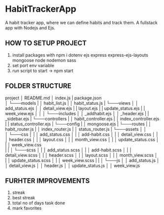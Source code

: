 # HabitTrackerApp
A habit tracker app, where we can define habits and track them. A fullstack app with Nodejs and Ejs.

## HOW TO SETUP PROJECT
1. install packages with npm i
  dotenv
  ejs
  express
  express-ejs-layouts
  mongoose
  node
  nodemon
  sass
2. set port env variable
3. run script to start -> npm start

## FOLDER STRUCTURE
project
│   README.md
│   index.js
|   package.json    
│
└───models
|   │   habit_list.js
|   │   habit_status.js
|
└───views
│   │   add_status.ejs
│   │   detail_view.ejs
|   |   layout.ejs
|   |   update_status.ejs
|   |   week_view.ejs
│   │
│   └───includes
│       │   _addhabit.ejs
│       │   _header.ejs
|       |   _sidebar.ejs
|
└───controllers
|   │   habit_controller.ejs
|   │   index_controller.ejs
|   |   status_controller.ejs
|
└───config
|   │   mongoose.ejs
|
└───routes
|   │   habit_router.js
|   │   index_router.js
|   │   status_router.js
|
└───assets
│   │   
│   └───css
│   |   │ add_status.css
│   |   │ add-habit.css
│   |   │ detail_view.css
│   |   │ header.css
│   |   │ layout.css
│   |   │ month_view.css
│   |   │ update_status.css
│   |   │ week_view.css  
|   |
│   └───scss
│   |   │ add_status.scss
│   |   │ add-habit.scss
│   |   │ detail_view.scss
│   |   │ header.scss
│   |   │ layout.scss
│   |   │ month_view.scss
│   |   │ update_status.scss
│   |   │ week_view.scss
|   |
│   └───js
│       │ add_status.js 
│       │ detail_view.js
│       │ header.js
│       │ update_status.js
│       │ week_view.js

## FURHTER IMPROVEMENTS
1. streak
2. best streak
3. total no of days task done
4. mark favorites